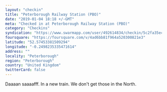 ```yaml
---
layout: "checkin"
title: "Peterborough Railway Station (PBO)"
date: "2019-01-04 18:18 +/-GMT"
meta: "Checked in at Peterborough Railway Station (PBO)"
category: "Checkins"
syndication: "https://www.swarmapp.com/user/492614834/checkin/5c2fa35ec4df1d002caa3ec7"
foursquare: "https://foursquare.com/v/4ad6bb81f964a520300821e3"
latitude: "52.57453381509294"
longitude: "-0.2498235335471614"
address: ""
locality: "Peterborough"
region: "Peterborough"
country: "United Kingdom"
twitterCard: false
---
```

Daaaan saaaafff. In a new train. We don't get those in the North.
